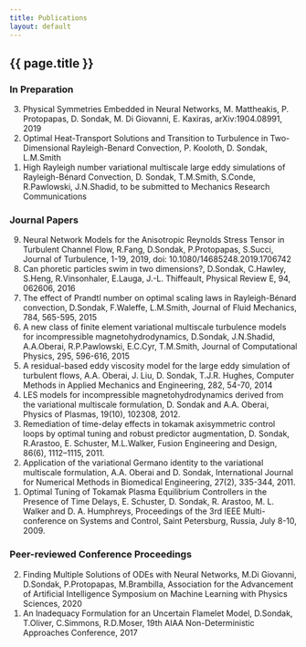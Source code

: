 ```yaml
---
title: Publications
layout: default
---
```


## {{ page.title }}

### In Preparation
<ol reversed>
   <li>
    Physical Symmetries Embedded in Neural Networks, M. Mattheakis, P. Protopapas, D. Sondak, M. Di Giovanni,
   E. Kaxiras, arXiv:1904.08991, 2019
   </li>

   <li>
    Optimal Heat-Transport Solutions and Transition to Turbulence in Two-Dimensional Rayleigh-Benard Convection, P. Kooloth, D. Sondak, L.M.Smith
   </li>

   <li>
    High Rayleigh number variational multiscale large eddy simulations of Rayleigh-Bénard Convection, D. Sondak, T.M.Smith,
S.Conde, R.Pawlowski, J.N.Shadid, to be submitted to Mechanics Research Communications
   </li>

</ol>

### Journal Papers

<ol reversed>
   <li>
    Neural Network Models for the Anisotropic Reynolds Stress Tensor in Turbulent Channel Flow, R.Fang, D.Sondak,
P.Protopapas, S.Succi, Journal of Turbulence, 1-19, 2019, doi: 10.1080/14685248.2019.1706742 
   </li>
   <li>
      Can phoretic particles swim in two dimensions?, D.Sondak, C.Hawley, S.Heng, R.Vinsonhaler, E.Lauga, J.-L.
   Thiffeault, Physical Review E, 94, 062606, 2016
   </li>
   <li>
      The effect of Prandtl number on optimal scaling laws in Rayleigh-Bénard convection, D.Sondak, F.Waleffe,
   L.M.Smith, Journal of Fluid Mechanics, 784, 565-595, 2015
   </li>
   <li>
      A new class of finite element variational multiscale turbulence models for incompressible magnetohydrodynamics,
   D.Sondak, J.N.Shadid, A.A.Oberai, R.P.Pawlowski, E.C.Cyr, T.M.Smith, Journal of Computational Physics,
   295, 596-616, 2015
   </li>
   <li>
      A residual-based eddy viscosity model for the large eddy simulation of turbulent flows, A.A. Oberai, J. Liu, D.
   Sondak, T.J.R. Hughes, Computer Methods in Applied Mechanics and Engineering, 282, 54-70, 2014
   </li>
   <li>
      LES models for incompressible magnetohydrodynamics derived from the variational multiscale formulation, D.
   Sondak and A.A. Oberai, Physics of Plasmas, 19(10), 102308, 2012.
   </li>
   <li>
      Remediation of time-delay effects in tokamak axisymmetric control loops by optimal tuning and robust predictor
   augmentation, D. Sondak, R.Arastoo, E. Schuster, M.L.Walker, Fusion Engineering and Design, 86(6), 1112–1115,
   2011.
   </li>
   <li>
      Application of the variational Germano identity to the variational multiscale formulation, A.A. Oberai and D.
   Sondak, International Journal for Numerical Methods in Biomedical Engineering, 27(2), 335-344, 2011.
   </li>
   <li>
      Optimal Tuning of Tokamak Plasma Equilibrium Controllers in the Presence of Time Delays, E. Schuster, D.
   Sondak, R. Arastoo, M. L. Walker and D. A. Humphreys, Proceedings of the 3rd IEEE Multi-conference on
   Systems and Control, Saint Petersburg, Russia, July 8-10, 2009.
   </li>
</ol>

### Peer-reviewed Conference Proceedings
<ol reversed>
  <li>
    Finding Multiple Solutions of ODEs with Neural Networks, M.Di Giovanni, D.Sondak, P.Protopapas, M.Brambilla, Association
for the Advancement of Artificial Intelligence Symposium on Machine Learning with Physics Sciences, 2020
  </li>
  <li>
    An Inadequacy Formulation for an Uncertain Flamelet Model, D.Sondak, T.Oliver, C.Simmons,
  R.D.Moser, 19th AIAA Non-Deterministic Approaches Conference, 2017
  </li>
</ol>

